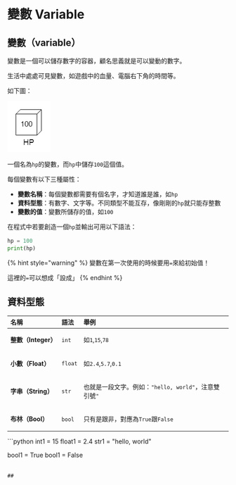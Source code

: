 # 變數 Variable

## 變數（variable）

變數是一個可以儲存數字的容器，顧名思義就是可以變動的數字。

生活中處處可見變數，如遊戲中的血量、電腦右下角的時間等。

如下圖：

![](../../.gitbook/assets/image%20%2814%29.png)

一個名為`hp`的變數，而`hp`中儲存`100`這個值。

每個變數有以下三種屬性：

* **變數名稱**：每個變數都需要有個名字，才知道誰是誰，如`hp`
* **資料型態**：有數字、文字等。不同類型不能互存，像剛剛的`hp`就只能存整數
* **變數的值**：變數所儲存的值，如`100`

在程式中若要創造一個`hp`並輸出可用以下語法：

```python
hp = 100
print(hp)
```

{% hint style="warning" %}
變數在第一次使用的時候要用`=`來給初始值！

這裡的`=`可以想成「設成」
{% endhint %}

## 資料型態

<table>
  <thead>
    <tr>
      <th style="text-align:left">&#x540D;&#x7A31;</th>
      <th style="text-align:left">&#x8A9E;&#x6CD5;</th>
      <th style="text-align:left">&#x8209;&#x4F8B;</th>
    </tr>
  </thead>
  <tbody>
    <tr>
      <td style="text-align:left"><b>&#x6574;&#x6578;&#xFF08;Integer&#xFF09;</b>
      </td>
      <td style="text-align:left">
        <p></p>
        <p><code>int</code>
        </p>
      </td>
      <td style="text-align:left">
        <p></p>
        <p>&#x5982;<code>1</code>,<code>15</code>,<code>78</code>
        </p>
      </td>
    </tr>
    <tr>
      <td style="text-align:left"><b>&#x5C0F;&#x6578;&#xFF08;Float&#xFF09;</b>
      </td>
      <td style="text-align:left">
        <p></p>
        <p><code>float</code>
        </p>
      </td>
      <td style="text-align:left">
        <p></p>
        <p>&#x5982;<code>2.4</code>,<code>5.7</code>,<code>0.1</code>
        </p>
      </td>
    </tr>
    <tr>
      <td style="text-align:left"><b>&#x5B57;&#x4E32;&#xFF08;String&#xFF09;</b>
      </td>
      <td style="text-align:left">
        <p></p>
        <p><code>str</code>
        </p>
      </td>
      <td style="text-align:left">
        <p></p>
        <p>&#x4E5F;&#x5C31;&#x662F;&#x4E00;&#x6BB5;&#x6587;&#x5B57;&#x3002;&#x4F8B;&#x5982;&#xFF1A;<code>&quot;hello, world&quot;</code>&#xFF0C;&#x6CE8;&#x610F;&#x96D9;&#x5F15;&#x865F;<code>&quot;</code>
        </p>
      </td>
    </tr>
    <tr>
      <td style="text-align:left"><b>&#x5E03;&#x6797;&#xFF08;Bool&#xFF09;</b>
      </td>
      <td style="text-align:left">
        <p></p>
        <p><code>bool</code>
        </p>
      </td>
      <td style="text-align:left">
        <p></p>
        <p>&#x53EA;&#x6709;&#x662F;&#x8DDF;&#x975E;&#xFF0C;&#x5C0D;&#x61C9;&#x70BA;<code>True</code>&#x8DDF;<code>False</code>
        </p>
      </td>
    </tr>
  </tbody>
</table>```python
int1 = 15
float1 = 2.4
str1 = "hello, world"

bool1 = True
bool1 = False
```

## 

